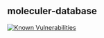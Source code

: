## moleculer-database

[![Known Vulnerabilities](https://snyk.io/test/github/peterdee/moleculer-database/badge.svg?targetFile=package.json)](https://snyk.io/test/github/peterdee/moleculer-database?targetFile=package.json)
